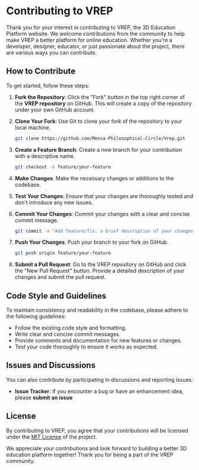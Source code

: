 # Contributing to VREP

Thank you for your interest in contributing to VREP, the 3D Education Platform website. We welcome contributions from the community to help make VREP a better platform for online education. Whether you're a developer, designer, educator, or just passionate about the project, there are various ways you can contribute.

## How to Contribute

To get started, follow these steps:

1. **Fork the Repository**: Click the "Fork" button in the top right corner of the **VREP repository** on GitHub. This will create a copy of the repository under your own GitHub account.

2. **Clone Your Fork**: Use Git to clone your fork of the repository to your local machine.

   ```bash
   git clone https://github.com/Mensa-Philosophical-Circle/Vrep.git
   ```

3. **Create a Feature Branch**: Create a new branch for your contribution with a descriptive name.

   ```bash
   git checkout -b feature/your-feature
   ```

4. **Make Changes**: Make the necessary changes or additions to the codebase.

5. **Test Your Changes**: Ensure that your changes are thoroughly tested and don't introduce any new issues.

6. **Commit Your Changes**: Commit your changes with a clear and concise commit message.

   ```bash
   git commit -m "Add feature/fix: a brief description of your changes"
   ```

7. **Push Your Changes**: Push your branch to your fork on GitHub.

   ```bash
   git push origin feature/your-feature
   ```

8. **Submit a Pull Request**: Go to the VREP repository on GitHub and click the "New Pull Request" button. Provide a detailed description of your changes and submit the pull request.

## Code Style and Guidelines

To maintain consistency and readability in the codebase, please adhere to the following guidelines:

- Follow the existing code style and formatting.
- Write clear and concise commit messages.
- Provide comments and documentation for new features or changes.
- Test your code thoroughly to ensure it works as expected.

## Issues and Discussions

You can also contribute by participating in discussions and reporting issues:

- **Issue Tracker**: If you encounter a bug or have an enhancement idea, please **submit an issue**


## License

By contributing to VREP, you agree that your contributions will be licensed under the [MIT License](LICENSE) of the project.

We appreciate your contributions and look forward to building a better 3D education platform together! Thank you for being a part of the VREP community.